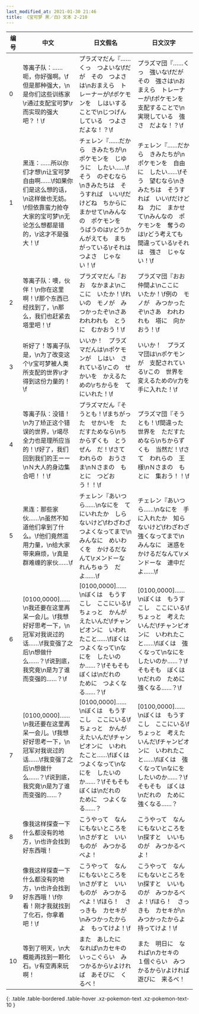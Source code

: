 ```yaml
---
last_modified_at: 2021-01-30 21:46
title: 《宝可梦 黑／白》文本 2-210
---
```

| 编号 | 中文 | 日文假名 | 日文汉字 |
| ---- | ---- | ---- | --- |
| 0 | 等离子队：……呃，你好强啊。\f但是那种强大，\n是你们这些训练家\r通过支配宝可梦\r而实现的强大吧？！\f | プラズマだん『……くっ　つよいな\fだが　その　つよさは\nおまえら　トレーナーが\fポケモンを　しはいすることで\nじつげん　している　つよさだよな！？\f | プラズマ団『……くっ　強いな\fだが　その　強さは\nおまえら　トレーナーが\fポケモンを　支配することで\n実現している　強さ　だよな！？\f |
| 1 | 黑连：……所以你们才想\n让宝可梦自由啊……\f如果你们是这么想的话，\n这样做也无妨。\f但依靠蛮力抢夺大家的宝可梦\n无论怎么想都是错的，\r这才不是强大！\f | チェレン『……だから　きみたちが\nポケモンを　じゆうに　したい……\fそう　のぞむなら\nきみたちは　そうすれば　いい\fだけどね　ちからに　まかせて\nみんなの　ポケモンを　うばうのは\rどうかんがえても　まちがっている\rそれは　つよさ　じゃない！\f | チェレン『……だから　きみたちが\nポケモンを　自由に　したい……\fそう　望むなら\nきみたちは　そうすれば　いい\fだけどね　力に　まかせて\nみんなの　ポケモンを　奪うのは\rどう考えても　間違っている\rそれは　強さ　じゃない！\f |
| 2 | 等离子队：噢，伙伴！\n你在这里啊！\f那个东西已经找到了，\n那么，我们也赶紧去塔里吧！\f | プラズマだん『おお　なかまよ\nここに　いたか！\fれいの　モノが　みつかったぞ\nさあ　われわれも　とうに　むかおう！\f | プラズマ団『おお　仲間よ\nここに　いたか！\f例の　モノが　みつかったぞ\nさあ　われわれも　塔に　向かおう！\f |
| 3 | 听好了！等离子队是，\n为了改变这个\r宝可梦被人类所支配的世界\r才得到这份力量的！\f | いいか！　プラズマだんは\nポケモンが　しはい　されている\rこの　せかいを　かえるための\rちからを　てにいれた！\f | いいか！　プラズマ団は\nポケモンが　支配されている\rこの　世界を　変えるための\r力を　手に入れた！\f |
| 4 | 等离子队：没错！\n为了矫正这个错误的世界，\r竭尽全力也是理所应当的！\f好了，我们回到我们的王ーー\nＮ大人的身边集合吧！！\f | プラズマだん『そうとも！\fまちがった　せかいを　ただすためなら\nちからずくも　とうぜん　だ！\fさて　われらの　おうさま\nＮさまの　もとに　つどおう！！\f | プラズマ団『そうとも！\f間違った　世界を　ただすためなら\nちからずくも　当然だ！\fさて　われらの　王様\nＮさまの　もとに　集おう！！\f |
| 5 | 黑连：那些家伙……\n虽然不知道他们拿到了什么。\f他们竟然滥用力量，\n给大家带来麻烦，\r真是群难缠的家伙……\f | チェレン『あいつら……\nなにを　てにいれたか　しらないけど\fわざわざ　つよくなってまで\nみんなに　めいわくを　かけるだなんて\rメンドーな　れんちゅう　だよ……\f | チェレン『あいつら……\nなにを　手に入れたか　知らないけど\fわざわざ　強くなってまで\nみんなに　迷惑を　かけるだなんて\rメンドーな　連中だよ……\f |
| 6 | [0100,0000]……\n我还要在这里再呆一会儿。\f我想好好思考一下，\n冠军对我说过的话……\f我变强了之后\n想做什么……？\f说到底，我究竟\n是为了谁而变强的……？\f | [0100,0000]……\nぼくは　もうすこし　ここにいる\fちょっと　かんがえたいんだ\fチャンピオンに　いわれたこと……\fぼくは　つよくなって\nなにを　したいのか……？\fそもそも　ぼくは\nだれの　ために　つよくなる……？\f | [0100,0000]……\nぼくは　もうすこし　ここにいる\fちょっと　考えたいんだ\fチャンピオンに　いわれたこと……\fぼくは　強くなって\nなにを　したいのか……？\fそもそも　ぼくは\nだれの　ために　強くなる……？\f |
| 7 | [0100,0000]……\n我还要在这里再呆一会儿。\f我想好好思考一下，\n冠军对我说过的话……\f我变强了之后\n想做什么……？\f说到底，我究竟\n是为了谁而变强的……？ | [0100,0000]……\nぼくは　もうすこし　ここにいる\fちょっと　かんがえたいんだ\fチャンピオンに　いわれたこと……\fぼくは　つよくなって\nなにを　したいのか……？\fそもそも　ぼくは\nだれの　ために　つよくなる……？ | [0100,0000]……\nぼくは　もうすこし　ここにいる\fちょっと　考えたいんだ\fチャンピオンに　いわれたこと……\fぼくは　強くなって\nなにを　したいのか……？\fそもそも　ぼくは\nだれの　ために　強くなる……？ |
| 8 | 像我这样探查一下什么都没有的地方，\n也许会找到好东西哦！ | こうやって　なんにもないところを\nさがすと　いいものが　みつかるべよ！ | こうやって　なんにもないところを\n探すと　いいものが　みつかるべよ！ |
| 9 | 像我这样探查一下什么都没有的地方，\n也许会找到好东西哦！\f你看！刚才我就找到了化石，你拿着吧！\f | こうやって　なんにもないところを\nさがすと　いいものが　みつかるべよ！\fほら！　さっきも　カセキが\nみつかったからよ　もってけよ！\f | こうやって　なんにもないところを\n探すと　いいものが　みつかるべよ！\fほら！　さっきも　カセキが\nみつかったからよ　持ってけよ！\f |
| 10 | 等到了明天，\n大概能再找到一颗化石。\r有空再来玩啊！ | また　あしたに　なれば\nカセキの　いっこぐらい　みつかるから\rよければ　あそびに　くるべ！ | また　明日に　なれば\nカセキの　１個ぐらい　みつかるから\rよければ　遊びに　来るべ！ |
{: .table .table-bordered .table-hover .xz-pokemon-text .xz-pokemon-text-10 }